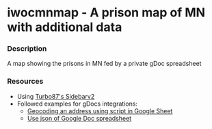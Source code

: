# iwocmnmap - A prison map of MN with additional data
### Description
A map showing the prisons in MN fed by a private gDoc spreadsheet

### Resources
- Using [Turbo87's Sidebarv2](https://github.com/Turbo87/sidebar-v2)
- Followed examples for gDocs integrations:
    - [Geocoding an address using script in Google Sheet](https://willgeary.github.io/data/2016/11/04/Geocoding-with-Google-Sheets.html)
    - [Use json of Google Doc spreadsheet](https://coderwall.com/p/duapqq/use-a-google-spreadsheet-as-your-json-backend)
